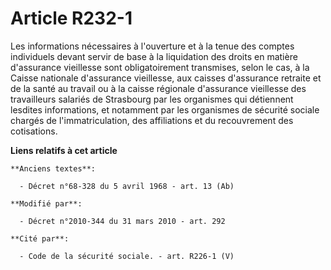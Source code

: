 # Article R232-1

Les informations nécessaires à l'ouverture et à la tenue des comptes individuels devant servir de base à la liquidation des
droits en matière d'assurance vieillesse sont obligatoirement transmises, selon le cas, à la Caisse nationale d'assurance
vieillesse, aux caisses d'assurance retraite et de la santé au travail ou à la caisse régionale d'assurance vieillesse des
travailleurs salariés de Strasbourg par les organismes qui détiennent lesdites informations, et notamment par les organismes
de sécurité sociale chargés de l'immatriculation, des affiliations et du recouvrement des cotisations.

**Liens relatifs à cet article**

	**Anciens textes**:

	  - Décret n°68-328 du 5 avril 1968 - art. 13 (Ab)

	**Modifié par**:

	  - Décret n°2010-344 du 31 mars 2010 - art. 292

	**Cité par**:

	  - Code de la sécurité sociale. - art. R226-1 (V)
